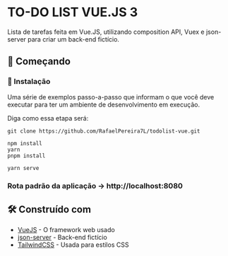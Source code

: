 # TO-DO LIST VUE.JS 3 

Lista de tarefas feita em Vue.JS, utilizando composition API, Vuex e json-server para criar um back-end fictício. 

## 🚀 Começando

### 🔧 Instalação

Uma série de exemplos passo-a-passo que informam o que você deve executar para ter um ambiente de desenvolvimento em execução.

Diga como essa etapa será:

```
git clone https://github.com/RafaelPereira7L/todolist-vue.git
```

```
npm install 
yarn
pnpm install
```
```
yarn serve
```
### Rota padrão da aplicação -> http://localhost:8080

## 🛠️ Construído com

* [VueJS](https://vuejs.org/) - O framework web usado
* [json-server](https://www.npmjs.com/package/json-server) - Back-end fictício
* [TailwindCSS](https://tailwindcss.com/) - Usada para estilos CSS
